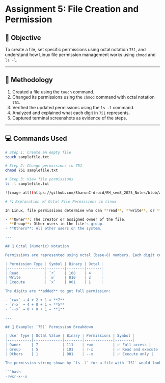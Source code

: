 # Assignment 5: File Creation and Permission

## 🎯 Objective
To create a file, set specific permissions using octal notation `751`, and understand how Linux file permission management works using `chmod` and `ls -l`.

---

## 🧪 Methodology

1. Created a file using the `touch` command.
2. Changed its permissions using the `chmod` command with octal notation `751`.
3. Verified the updated permissions using the `ls -l` command.
4. Analyzed and explained what each digit in `751` represents.
5. Captured terminal screenshots as evidence of the steps.

---

## 💻 Commands Used

```bash
# Step 1: Create an empty file
touch samplefile.txt

# Step 2: Change permissions to 751
chmod 751 samplefile.txt

# Step 3: View file permissions
ls -l samplefile.txt

![image alt](https://github.com/SharonC-droid/EH_sem3_2025_Notes/blob/ab411092fd2d99eda35fc8536e4149b83458588c/Screenshot%202025-07-31%20224633.png)

# 🔍 Explanation of Octal File Permissions in Linux

In Linux, file permissions determine who can **read**, **write**, or **execute** a file. These permissions are assigned to **three categories** of users:

- **Owner**: The creator or assigned owner of the file.
- **Group**: Other users in the file's group.
- **Others**: All other users on the system.

---

## 🧮 Octal (Numeric) Notation

Permissions are represented using octal (base-8) numbers. Each digit corresponds to a set of permissions for one category:

| Permission Type | Symbol | Binary | Octal |
|-----------------|--------|--------|-------|
| Read            | `r`    | 100    | 4     |
| Write           | `w`    | 010    | 2     |
| Execute         | `x`    | 001    | 1     |

The digits are **added** to get full permission:

- `rwx` → 4 + 2 + 1 = **7**
- `r-x` → 4 + 0 + 1 = **5**
- `--x` → 0 + 0 + 1 = **1**

---

## 🔢 Example: `751` Permission Breakdown

| User Type | Octal Value | Binary | Permissions | Symbol |
|-----------|-------------|--------|-------------|--------|
| Owner     | 7           | 111    | rwx         | ✅ Full access |
| Group     | 5           | 101    | r-x         | ✅ Read and execute |
| Others    | 1           | 001    | --x         | ✅ Execute only |

The permission string shown by `ls -l` for a file with `751` would look like:

```bash
-rwxr-x--x

